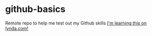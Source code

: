 # github-basics
Remote repo to help me test out my Github skills
[I'm learning this on lynda.com!](https://www.lynda.com)
